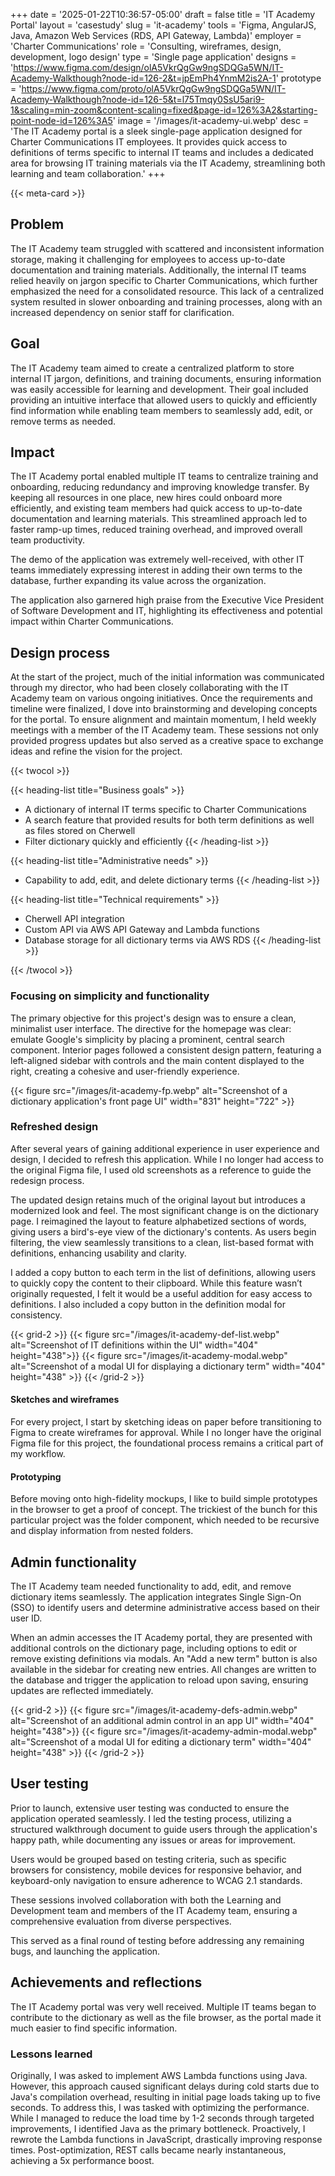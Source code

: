 +++
date = '2025-01-22T10:36:57-05:00'
draft = false
title = 'IT Academy Portal'
layout = 'casestudy'
slug = 'it-academy'
tools = 'Figma, AngularJS, Java, Amazon Web Services (RDS, API Gateway, Lambda)'
employer = 'Charter Communications'
role = 'Consulting, wireframes, design, development, logo design'
type = 'Single page application'
designs = 'https://www.figma.com/design/olA5VkrQgGw9ngSDQGa5WN/IT-Academy-Walkthough?node-id=126-2&t=jpEmPh4YnmM2is2A-1'
prototype = 'https://www.figma.com/proto/olA5VkrQgGw9ngSDQGa5WN/IT-Academy-Walkthough?node-id=126-5&t=l75Tmqy0SsU5ari9-1&scaling=min-zoom&content-scaling=fixed&page-id=126%3A2&starting-point-node-id=126%3A5'
image = '/images/it-academy-ui.webp'
desc = 'The IT Academy portal is a sleek single-page application designed for Charter Communications IT employees. It provides quick access to definitions of terms specific to internal IT teams and includes a dedicated area for browsing IT training materials via the IT Academy, streamlining both learning and team collaboration.'
+++

{{< meta-card >}}

## Problem

The IT Academy team struggled with scattered and inconsistent information storage, making it challenging for employees to access up-to-date documentation and training materials. Additionally, the internal IT teams relied heavily on jargon specific to Charter Communications, which further emphasized the need for a consolidated resource. This lack of a centralized system resulted in slower onboarding and training processes, along with an increased dependency on senior staff for clarification.

## Goal

The IT Academy team aimed to create a centralized platform to store internal IT jargon, definitions, and training documents, ensuring information was easily accessible for learning and development. Their goal included providing an intuitive interface that allowed users to quickly and efficiently find information while enabling team members to seamlessly add, edit, or remove terms as needed.

## Impact

The IT Academy portal enabled multiple IT teams to centralize training and onboarding, reducing redundancy and improving knowledge transfer. By keeping all resources in one place, new hires could onboard more efficiently, and existing team members had quick access to up-to-date documentation and learning materials. This streamlined approach led to faster ramp-up times, reduced training overhead, and improved overall team productivity.

The demo of the application was extremely well-received, with other IT teams immediately expressing interest in adding their own terms to the database, further expanding its value across the organization.

The application also garnered high praise from the Executive Vice President of Software Development and IT, highlighting its effectiveness and potential impact within Charter Communications.

## Design process

At the start of the project, much of the initial information was communicated through my director, who had been closely collaborating with the IT Academy team on various ongoing initiatives. Once the requirements and timeline were finalized, I dove into brainstorming and developing concepts for the portal. To ensure alignment and maintain momentum, I held weekly meetings with a member of the IT Academy team. These sessions not only provided progress updates but also served as a creative space to exchange ideas and refine the vision for the project.

{{< twocol >}}

{{< heading-list title="Business goals" >}}

- A dictionary of internal IT terms specific to Charter Communications
- A search feature that provided results for both term definitions as well as files stored on Cherwell
- Filter dictionary quickly and efficiently
  {{< /heading-list >}}

{{< heading-list title="Administrative needs" >}}

- Capability to add, edit, and delete dictionary terms
  {{< /heading-list >}}

{{< heading-list title="Technical requirements" >}}

- Cherwell API integration
- Custom API via AWS API Gateway and Lambda functions
- Database storage for all dictionary terms via AWS RDS
  {{< /heading-list >}}

{{< /twocol >}}

### Focusing on simplicity and functionality

The primary objective for this project's design was to ensure a clean, minimalist user interface. The directive for the homepage was clear: emulate Google's simplicity by placing a prominent, central search component. Interior pages followed a consistent design pattern, featuring a left-aligned sidebar with controls and the main content displayed to the right, creating a cohesive and user-friendly experience.

{{< figure src="/images/it-academy-fp.webp" alt="Screenshot of a dictionary application's front page UI" width="831" height="722" >}}

### Refreshed design

After several years of gaining additional experience in user experience and design, I decided to refresh this application. While I no longer had access to the original Figma file, I used old screenshots as a reference to guide the redesign process.

The updated design retains much of the original layout but introduces a modernized look and feel. The most significant change is on the dictionary page. I reimagined the layout to feature alphabetized sections of words, giving users a bird's-eye view of the dictionary's contents. As users begin filtering, the view seamlessly transitions to a clean, list-based format with definitions, enhancing usability and clarity.

I added a copy button to each term in the list of definitions, allowing users to quickly copy the content to their clipboard. While this feature wasn’t originally requested, I felt it would be a useful addition for easy access to definitions. I also included a copy button in the definition modal for consistency.

{{< grid-2 >}}
{{< figure src="/images/it-academy-def-list.webp" alt="Screenshot of IT definitions within the UI" width="404" height="438">}}
{{< figure src="/images/it-academy-modal.webp" alt="Screenshot of a modal UI for displaying a dictionary term" width="404" height="438" >}}
{{< /grid-2 >}}

#### Sketches and wireframes

For every project, I start by sketching ideas on paper before transitioning to Figma to create wireframes for approval. While I no longer have the original Figma file for this project, the foundational process remains a critical part of my workflow.

#### Prototyping

Before moving onto high-fidelity mockups, I like to build simple prototypes in the browser to get a proof of concept. The trickiest of the bunch for this particular project was the folder component, which needed to be recursive and display information from nested folders.

## Admin functionality

The IT Academy team needed functionality to add, edit, and remove dictionary items seamlessly. The application integrates Single Sign-On (SSO) to identify users and determine administrative access based on their user ID.

When an admin accesses the IT Academy portal, they are presented with additional controls on the dictionary page, including options to edit or remove existing definitions via modals. An "Add a new term" button is also available in the sidebar for creating new entries. All changes are written to the database and trigger the application to reload upon saving, ensuring updates are reflected immediately.

{{< grid-2 >}}
{{< figure src="/images/it-academy-defs-admin.webp" alt="Screenshot of an additional admin control in an app UI" width="404" height="438">}}
{{< figure src="/images/it-academy-admin-modal.webp" alt="Screenshot of a modal UI for editing a dictionary term" width="404" height="438" >}}
{{< /grid-2 >}}

## User testing

Prior to launch, extensive user testing was conducted to ensure the application operated seamlessly. I led the testing process, utilizing a structured walkthrough document to guide users through the application's happy path, while documenting any issues or areas for improvement.

Users would be grouped based on testing criteria, such as specific browsers for consistency, mobile devices for responsive behavior, and keyboard-only navigation to ensure adherence to WCAG 2.1 standards.

These sessions involved collaboration with both the Learning and Development team and members of the IT Academy team, ensuring a comprehensive evaluation from diverse perspectives.

This served as a final round of testing before addressing any remaining bugs, and launching the application.

## Achievements and reflections

The IT Academy portal was very well received. Multiple IT teams began to contribute to the dictionary as well as the file browser, as the portal made it much easier to find specific information.

### Lessons learned

Originally, I was asked to implement AWS Lambda functions using Java. However, this approach caused significant delays during cold starts due to Java's compilation overhead, resulting in initial page loads taking up to five seconds. To address this, I was tasked with optimizing the performance. While I managed to reduce the load time by 1-2 seconds through targeted improvements, I identified Java as the primary bottleneck. Proactively, I rewrote the Lambda functions in JavaScript, drastically improving response times. Post-optimization, REST calls became nearly instantaneous, achieving a 5x performance boost.
